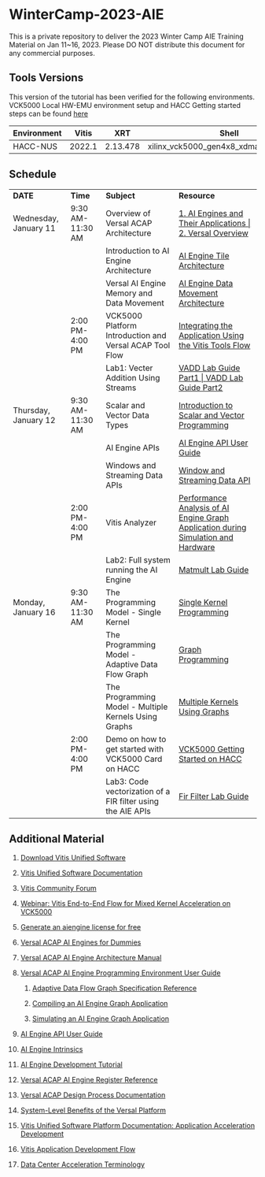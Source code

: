 # WinterCamp-2023-AIE

This is a private repository to deliver the 2023 Winter Camp AIE Training Material on Jan 11~16, 2023.
Please DO NOT distribute this document for any commercial purposes.

## Tools Versions

This version of the tutorial has been verified for the following environments. VCK5000 Local HW-EMU environment setup and HACC Getting started steps can be found [here](./Setup_VCK5000.md)

| Environment  | Vitis   |    XRT   | Shell | Notes |
|--------------|---------|----------|-------|-------|
| HACC-NUS      | 2022.1  | 2.13.478  | xilinx_vck5000_gen4x8_xdma_2_202210_1|  |



## Schedule

<table border="0" width="100%">
    <tbody>
        <tr>
		    <td height="20">
                <strong> DATE  </strong>
            </td>
            <td height="24">
                <strong> Time</strong>
            </td>            
            <td height="24">
                <strong> Subject </strong>
            </td>
            <td height="24">
                <strong> Resource  </strong>
            </td>
        </tr>
        <tr>
            <td height="24">
            Wednesday, January 11
            </td>
            <td>
            9:30 AM-11:30 AM
            </td>
            <td>
			Overview of Versal ACAP Architecture
			</td>
            <td>
            <a href= "https://docs.xilinx.com/v/u/en-US/wp506-ai-engine" >
            1. AI Engines and Their Applications |  </a>
            <a href= "https://docs.xilinx.com/v/u/en-US/ds950-versal-overview" >
            2. Versal Overview </a>
            </td>
        </tr>
        <tr>
            <td height="24">
            </td>
            <td>
            </td>
            <td>
            Introduction to AI Engine Architecture
            </td>
			<td>
			<a href= "https://docs.xilinx.com/r/en-US/am009-versal-ai-engine/AI-Engine-Tile-Architecture">AI Engine Tile Architecture</a>
			</td>
        <tr>
                <tr>
            <td height="24">
            </td>
            <td>
            </td>
            <td>
            Versal AI Engine Memory and Data Movement
            </td>
			<td>
            <a href= "https://docs.xilinx.com/r/en-US/am009-versal-ai-engine/AI-Engine-Data-Movement-Architecture">AI Engine Data Movement Architecture</a>
			</td>
        </tr>
            <td height="24">
            </td>
            <td>
            2:00 PM-4:00 PM
            </td>
            <td>
			VCK5000 Platform Introduction and Versal ACAP Tool Flow
			</td>
            <td>
            <a href= "https://docs.xilinx.com/r/en-US/ug1076-ai-engine-environment/Integrating-the-Application-Using-the-Vitis-Tools-Flow" >Integrating the Application Using the Vitis Tools Flow</a>
            </td>
        </tr>
        <tr>
            <td height="24">
            </td>
            <td>
            </td>
            <td>
            Lab1: Vecter Addition Using Streams 
            </td>
			<td>
			<a href= "./lab1_vadd_part1.md">VADD Lab Guide Part1 | </a>
            <a href= "./lab1_vadd_part2.md">VADD Lab Guide Part2</a>
		</td>
        </tr>
            <tr>
            <td height="24">
            Thursday, January 12
            </td>
            <td>
            9:30 AM-11:30 AM
            </td>
            <td>
			Scalar and Vector Data Types              
			</td>
            <td>
            <a href= "https://docs.xilinx.com/r/en-US/ug1079-ai-engine-kernel-coding/Introduction-to-Scalar-and-Vector-Programming?tocId=7~QEMIZKf_i6S~Gzi4RKVA" >Introduction to Scalar and Vector Programming</a>
            </td>
        </tr>
        <tr>
            <td height="24">
            </td>
            <td>
            </td>
            <td>
            AI Engine APIs
            </td>
			<td>
            <a href= "https://www.xilinx.com/htmldocs/xilinx2022_2/aiengine_api/aie_api/doc/index.html">AI Engine API User Guide</a>
			</td>
        </tr>
        <tr>
            <td height="24">
            </td>
            <td>
            </td>
            <td>
            Windows and Streaming Data APIs
            </td>
			<td>
			<a href= "https://docs.xilinx.com/r/en-US/ug1079-ai-engine-kernel-coding/Window-and-Streaming-Data-API">Window and Streaming Data API</a>
			</td>
        </tr>
                <tr>
            <td height="24">
            </td>
            <td>
            2:00 PM-4:00 PM
            </td>
            <td>
			Vitis Analyzer
			</td>
            <td>
            <a href= "https://docs.xilinx.com/r/en-US/ug1076-ai-engine-environment/Performance-Analysis-of-AI-Engine-Graph-Application-during-Simulation" >Performance Analysis of AI Engine Graph Application during Simulation and Hardware</a>
            </td>
        </tr>
        <tr>
            <td height="24">
            </td>
            <td>
            </td>
            <td>
            Lab2: Full system running the AI Engine
            </td>
			<td>
			<a href= "./lab2_matmult_lab.md">Matmult Lab Guide</a>
			</td>
        </tr>
            <tr>
            <td height="24">
            Monday, January 16
            </td>
            <td>
            9:30 AM-11:30 AM
            </td>
            <td>
			The Programming Model - Single Kernel
			</td>
            <td>
            <a href= "https://docs.xilinx.com/r/en-US/ug1079-ai-engine-kernel-coding/Single-Kernel-Programming" >Single Kernel Programming</a>
            </td>
        </tr>
        <tr>
            <td height="24">
            </td>
            <td>
            </td>
            <td>
            The Programming Model - Adaptive Data Flow Graph
            </td>
			<td>
            <a href= "https://docs.xilinx.com/r/en-US/ug1079-ai-engine-kernel-coding/Introduction-to-Graph-Programming">Graph Programming</a>
			</td>
        </tr>
        <tr>
            <td height="24">
            </td>
            <td>
            </td>
            <td>
            The Programming Model - Multiple Kernels Using Graphs
            </td>
			<td>
			<a href= "https://docs.xilinx.com/r/en-US/ug1079-ai-engine-kernel-coding/Vectorized-Version-Using-Multiple-Kernels">Multiple Kernels Using Graphs</a>
			</td>
        <tr>
            <td height="24">
            </td>
            <td>
            2:00 PM-4:00 PM
            </td>
            <td>
            Demo on how to get started with VCK5000 Card on HACC
            </td>
			<td>
			<a href= "./Setup_VCK5000.md"> VCK5000 Getting Started on HACC</a>
		</td>
        </tr>
           <tr>
            <td height="24">
            </td>
            <td>
            </td>
            <td>
			Lab3: Code vectorization of a FIR filter using the AIE APIs
			</td>
            <td>
            <a href= "./lab3_fir_filter.md" > Fir Filter Lab Guide</a>
            </td>
        </tr>
</table>

## Additional Material

1. [Download Vitis Unified Software](https://www.xilinx.com/support/download/index.html/content/xilinx/en/downloadNav/vitis.html)

1. [Vitis Unified Software Documentation](https://docs.xilinx.com/v/u/en-US/ug1416-vitis-documentation)

1. [Vitis Community Forum](https://support.xilinx.com/s/topic/0TO2E000000YKYAWA4/vitis-acceleration-acceleration?language=en_US)

1. [Webinar: Vitis End-to-End Flow for Mixed Kernel Acceleration on VCK5000](https://pages.xilinx.com/EN-WB-2022-04-20-VCK5000VitisFlow_LP-Registration.html)

1. [Generate an aiengine license for free](https://support.xilinx.com/s/article/76792?language=en_US)

1. [Versal ACAP AI Engines for Dummies](https://support.xilinx.com/s/article/1132493?language=en_US)

1. [Versal ACAP AI Engine Architecture Manual](https://docs.xilinx.com/r/en-US/am009-versal-ai-engine/Revision-History)

1. [Versal ACAP AI Engine Programming Environment User Guide](https://docs.xilinx.com/r/en-US/ug1076-ai-engine-environment)

   1. [Adaptive Data Flow Graph Specification Reference](https://docs.xilinx.com/r/en-US/ug1076-ai-engine-environment/Adaptive-Data-Flow-Graph-Specification-Reference)

   1. [Compiling an AI Engine Graph Application](https://docs.xilinx.com/r/en-US/ug1076-ai-engine-environment/Compiling-an-AI-Engine-Graph-Application)

   1. [Simulating an AI Engine Graph Application](https://docs.xilinx.com/r/en-US/ug1076-ai-engine-environment/Simulating-an-AI-Engine-Graph-Application)

1. [AI Engine API User Guide](https://www.xilinx.com/htmldocs/xilinx2022_2/aiengine_api/aie_api/doc/index.html)

1. [AI Engine Intrinsics](https://www.xilinx.com/htmldocs/xilinx2022_2/aiengine_intrinsics/intrinsics/index.html)

1. [AI Engine Development Tutorial](https://github.com/Xilinx/Vitis-Tutorials/tree/2022.2/AI_Engine_Development/Feature_Tutorials)

1. [Versal ACAP AI Engine Register Reference](https://www.xilinx.com/htmldocs/registers/am015/am015-versal-aie-register-reference.html)

1. [Versal ACAP Design Process Documentation](https://www.xilinx.com/support/documentation-navigation/design-process/ai-engine-development.html)

1. [System-Level Benefits of the Versal Platform](https://www.xilinx.com/content/dam/xilinx/support/documents/white_papers/wp539-versal-system-level-benefits.pdf)

1. [Vitis Unified Software Platform Documentation: Application Acceleration Development](https://docs.xilinx.com/r/en-US/ug1393-vitis-application-acceleration)

1. [Vitis Application Development Flow](https://docs.xilinx.com/r/en-US/ug1393-vitis-application-acceleration/Vitis-Application-Development-Flow)

1. [Data Center Acceleration Terminology](https://docs.xilinx.com/r/en-US/ug1393-vitis-application-acceleration/Terminology)
